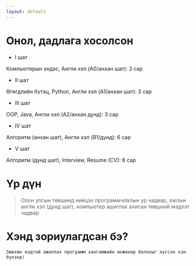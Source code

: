 ```yaml
---
layout: default
---
```

# Онол, дадлага хосолсон
* І шат
  
Компьютерын үндэс, Англи хэл (A0/анхан шат):  3 сар

* ІІ шат
  
Өгөгдлийн бүтэц, Python, Англи хэл (A1/анхан шат):  3 сар

* ІІІ шат
  
OOP, Java, Англи хэл (A2/анхан дунд):  3 сар

* ІV шат
  
Алгоритм (анхан шат), Англи хэл (B1/дунд):  6 сар

* V шат
  
Алгоритм (дунд шат), Interview, Resume (CV):  6 сар

# Үр дүн
> Олон улсын төвшинд нийцэх программчлалын ур чадвар,
> ажлын англи хэл (дунд шат), компьютер ашиглах ахисан төвшний мэдлэг чадвар

# Хэнд зориулагдсан бэ? 
```
Зөвхөн кодтой ажиллах программ хангамжийн инженер болохыг хүссэн хэн бүхэнд!
```
